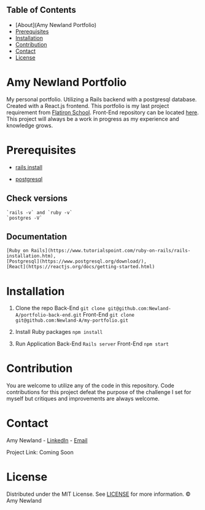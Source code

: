 ## Table of Contents
* [About](Amy Newland Portfolio)
* [Prerequisites](#prerequisites)
* [Installation](#installation)
* [Contribution](#contribution)
* [Contact](#contact)
* [License](#license)

# Amy Newland Portfolio

My personal portfolio. Utilizing a Rails backend with a postgresql database. Created with a React.js frontend. This portfolio is my last project requirement from [Flatiron School](https://flatironschool.com). Front-End repository can be located [here](https://github.com/Newland-A/my-portfolio). This project will always be a work in progress as my experience and knowledge grows.

# Prerequisites
  * [rails install](http://installrails.com/)
    
  * [postgresql](https://www.postgresql.org/)
  ## Check versions
    `rails -v` and `ruby -v` 
    `postgres -V`

  ## Documentation 
    [Ruby on Rails](https://www.tutorialspoint.com/ruby-on-rails/rails-installation.htm),
    [Postgresql](https://www.postgresql.org/download/),
    [React](https://reactjs.org/docs/getting-started.html)

# Installation
  1. Clone the repo
    Back-End
      `git clone git@github.com:Newland-A/portfolio-back-end.git`
    Front-End
      `git clone git@github.com:Newland-A/my-portfolio.git`
    
  2. Install Ruby packages
    `npm install`
  3. Run Application
    Back-End
      `Rails server`
    Front-End
      `npm start`
    
  

# Contribution
  You are welcome to utilize any of the code in this repository. Code contributions for this project defeat the purpose of the challenge I set for myself but critiques and improvements are always welcome.

# Contact
  Amy Newland - [LinkedIn](https://www.linkedin.com/in/amy-newland-developer/) - [Email](ajn252@gmail.com)

  Project Link: Coming Soon

# License
  Distributed under the MIT License. See [LICENSE](https://choosealicense.com/licenses/mit/) for more information. © Amy Newland
